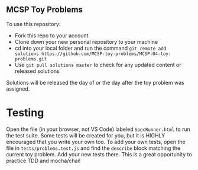 ## MCSP Toy Problems

To use this repository:

- Fork this repo to your account
- Clone down your new personal repository to your machine
- cd into your local folder and run the command `git remote add solutions https://github.com/MCSP-toy-problems/MCSP-04-toy-problems.git`
- Use `git pull solutions master` to check for any updated content or released solutions

Solutions will be released the day of or the day after the toy problem was assigned.

# Testing

Open the file (in your browser, not VS Code) labeled `SpecRunner.html` to run the test suite.
Some tests will be created for you, but it is HIGHLY encouraged that you write your own too.
To add your own tests, open the file in `tests/problems.test.js` and find the `describe` block
matching the current toy problem. Add your new tests there. This is a great opportunity to practice
TDD and mocha/chai!
